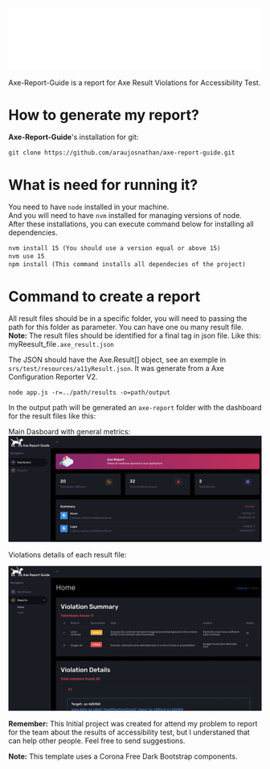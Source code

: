 ![](template/assets/images/logo.svg)

Axe-Report-Guide is a report for Axe Result Violations for Accessibility Test.

# How to generate my report?

**Axe-Report-Guide**'s installation for git:

```
git clone https://github.com/araujosnathan/axe-report-guide.git
```

# What is need for running it?

You need to have `node` installed in your machine. <br>
And you will need to have `nvm` installed for managing versions of node. <br>
After these installations, you can execute command below for installing all dependencies.

```
nvm install 15 (You should use a version equal or above 15)
nvm use 15
npm install (This command installs all dependecies of the project)
```

# Command to create a report

All result files should be in a specific folder, you will need to passing the path for this folder as parameter. You can have one ou many result file.
<b>Note:</b> The result files should be identified for a final tag in json file. Like this: myReesult_file`.axe_result.json`

The JSON should have the Axe.Result[] object, see an exemple in `srs/test/resources/a11yResult.json`. It was generate from a Axe Configuration Reporter V2.

```
node app.js -r=../path/results -o=path/output
```

In the output path will be generated an `axe-report` folder with the dashboard for the result files like this:

Main Dasboard with general metrics:
![](template/assets/images/Screeshots/index.png)

Violations details of each result file:

![](template/assets/images/Screeshots/reports.png)

<b>Remember:</b> This Initial project was created for attend my problem to report for the team about the results of accessibility test, but I understaned that can help other people. Feel free to send suggestions.

<b>Note:</b> This template uses a Corona Free Dark Bootstrap components.

